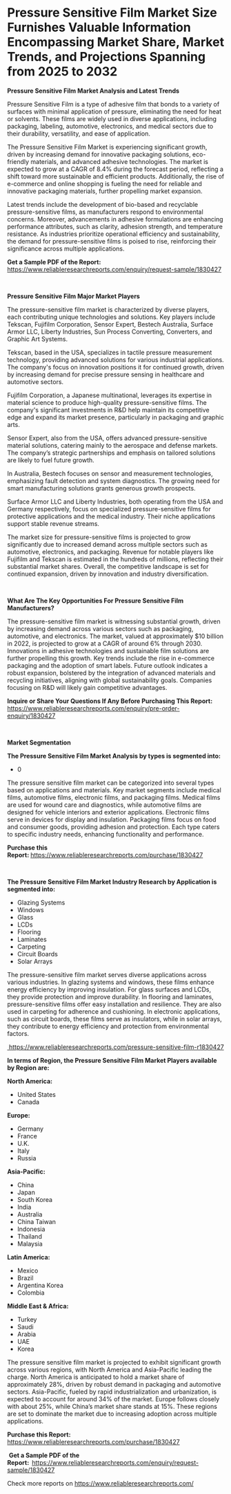 <p><h1>Pressure Sensitive Film Market Size Furnishes Valuable Information Encompassing Market Share, Market Trends, and Projections Spanning from 2025 to 2032</h1></p><p><strong>Pressure Sensitive Film Market Analysis and Latest Trends</strong></p>
<p><p>Pressure Sensitive Film is a type of adhesive film that bonds to a variety of surfaces with minimal application of pressure, eliminating the need for heat or solvents. These films are widely used in diverse applications, including packaging, labeling, automotive, electronics, and medical sectors due to their durability, versatility, and ease of application.</p><p>The Pressure Sensitive Film Market is experiencing significant growth, driven by increasing demand for innovative packaging solutions, eco-friendly materials, and advanced adhesive technologies. The market is expected to grow at a CAGR of 8.4% during the forecast period, reflecting a shift toward more sustainable and efficient products. Additionally, the rise of e-commerce and online shopping is fueling the need for reliable and innovative packaging materials, further propelling market expansion.</p><p>Latest trends include the development of bio-based and recyclable pressure-sensitive films, as manufacturers respond to environmental concerns. Moreover, advancements in adhesive formulations are enhancing performance attributes, such as clarity, adhesion strength, and temperature resistance. As industries prioritize operational efficiency and sustainability, the demand for pressure-sensitive films is poised to rise, reinforcing their significance across multiple applications.</p></p>
<p><strong>Get a Sample PDF of the Report:&nbsp;</strong> <a href="https://www.reliableresearchreports.com/enquiry/request-sample/1830427?utm_campaign=3275&utm_medium=2&utm_source=Github&utm_content=ia&utm_term=01042025&utm_id=pressure-sensitive-film">https://www.reliableresearchreports.com/enquiry/request-sample/1830427</a></p>
<p>&nbsp;</p>
<p><strong>Pressure Sensitive Film Major Market Players</strong></p>
<p><p>The pressure-sensitive film market is characterized by diverse players, each contributing unique technologies and solutions. Key players include Tekscan, Fujifilm Corporation, Sensor Expert, Bestech Australia, Surface Armor LLC, Liberty Industries, Sun Process Converting, Converters, and Graphic Art Systems.</p><p>Tekscan, based in the USA, specializes in tactile pressure measurement technology, providing advanced solutions for various industrial applications. The company's focus on innovation positions it for continued growth, driven by increasing demand for precise pressure sensing in healthcare and automotive sectors. </p><p>Fujifilm Corporation, a Japanese multinational, leverages its expertise in material science to produce high-quality pressure-sensitive films. The company's significant investments in R&D help maintain its competitive edge and expand its market presence, particularly in packaging and graphic arts. </p><p>Sensor Expert, also from the USA, offers advanced pressure-sensitive material solutions, catering mainly to the aerospace and defense markets. The company’s strategic partnerships and emphasis on tailored solutions are likely to fuel future growth.</p><p>In Australia, Bestech focuses on sensor and measurement technologies, emphasizing fault detection and system diagnostics. The growing need for smart manufacturing solutions grants generous growth prospects.</p><p>Surface Armor LLC and Liberty Industries, both operating from the USA and Germany respectively, focus on specialized pressure-sensitive films for protective applications and the medical industry. Their niche applications support stable revenue streams.</p><p>The market size for pressure-sensitive films is projected to grow significantly due to increased demand across multiple sectors such as automotive, electronics, and packaging. Revenue for notable players like Fujifilm and Tekscan is estimated in the hundreds of millions, reflecting their substantial market shares. Overall, the competitive landscape is set for continued expansion, driven by innovation and industry diversification.</p></p>
<p>&nbsp;</p>
<p><strong>What Are The Key Opportunities For Pressure Sensitive Film Manufacturers?</strong></p>
<p><p>The pressure-sensitive film market is witnessing substantial growth, driven by increasing demand across various sectors such as packaging, automotive, and electronics. The market, valued at approximately $10 billion in 2022, is projected to grow at a CAGR of around 6% through 2030. Innovations in adhesive technologies and sustainable film solutions are further propelling this growth. Key trends include the rise in e-commerce packaging and the adoption of smart labels. Future outlook indicates a robust expansion, bolstered by the integration of advanced materials and recycling initiatives, aligning with global sustainability goals. Companies focusing on R&D will likely gain competitive advantages.</p></p>
<p><strong>Inquire or Share Your Questions If Any Before Purchasing This Report:</strong> <a href="https://www.reliableresearchreports.com/enquiry/pre-order-enquiry/1830427?utm_campaign=3275&utm_medium=2&utm_source=Github&utm_content=ia&utm_term=01042025&utm_id=pressure-sensitive-film">https://www.reliableresearchreports.com/enquiry/pre-order-enquiry/1830427</a></p>
<p>&nbsp;</p>
<p><strong>Market Segmentation</strong></p>
<p><strong>The Pressure Sensitive Film Market Analysis by types is segmented into:</strong></p>
<p><ul><li>0</li></ul></p>
<p><p>The pressure sensitive film market can be categorized into several types based on applications and materials. Key market segments include medical films, automotive films, electronic films, and packaging films. Medical films are used for wound care and diagnostics, while automotive films are designed for vehicle interiors and exterior applications. Electronic films serve in devices for display and insulation. Packaging films focus on food and consumer goods, providing adhesion and protection. Each type caters to specific industry needs, enhancing functionality and performance.</p></p>
<p><strong>Purchase this Report:&nbsp;</strong><a href="https://www.reliableresearchreports.com/purchase/1830427?utm_campaign=3275&utm_medium=2&utm_source=Github&utm_content=ia&utm_term=01042025&utm_id=pressure-sensitive-film">https://www.reliableresearchreports.com/purchase/1830427</a></p>
<p>&nbsp;</p>
<p><strong>The Pressure Sensitive Film Market Industry Research by Application is segmented into:</strong></p>
<p><ul><li>Glazing Systems</li><li>Windows</li><li>Glass</li><li>LCDs</li><li>Flooring</li><li>Laminates</li><li>Carpeting</li><li>Circuit Boards</li><li>Solar Arrays</li></ul></p>
<p><p>The pressure-sensitive film market serves diverse applications across various industries. In glazing systems and windows, these films enhance energy efficiency by improving insulation. For glass surfaces and LCDs, they provide protection and improve durability. In flooring and laminates, pressure-sensitive films offer easy installation and resilience. They are also used in carpeting for adherence and cushioning. In electronic applications, such as circuit boards, these films serve as insulators, while in solar arrays, they contribute to energy efficiency and protection from environmental factors.</p></p>
<p><a href="https://www.reliableresearchreports.com/pressure-sensitive-film-r1830427?utm_campaign=3275&utm_medium=2&utm_source=Github&utm_content=ia&utm_term=01042025&utm_id=pressure-sensitive-film">&nbsp;https://www.reliableresearchreports.com/pressure-sensitive-film-r1830427</a></p>
<p><strong>In terms of Region, the Pressure Sensitive Film Market Players available by Region are:</strong></p>
<p>
    <p> <strong> North America: </strong>
        <ul>
            <li>United States</li>
            <li>Canada</li>
        </ul>
        </p> 
    <p> <strong> Europe: </strong>
        <ul>
            <li>Germany</li>
            <li>France</li>
            <li>U.K.</li>
            <li>Italy</li>
            <li>Russia</li>
        </ul>
        </p> 
    <p> <strong> Asia-Pacific: </strong>
        <ul>
            <li>China</li>
            <li>Japan</li>
            <li>South Korea</li>
            <li>India</li>
            <li>Australia</li>
            <li>China Taiwan</li>
            <li>Indonesia</li>
            <li>Thailand</li>
            <li>Malaysia</li>
        </ul>
        </p> 
    <p> <strong> Latin America: </strong>
        <ul>
            <li>Mexico</li>
            <li>Brazil</li>
            <li>Argentina Korea</li>
            <li>Colombia</li>
        </ul>
        </p> 
    <p> <strong> Middle East & Africa: </strong>
        <ul>
            <li>Turkey</li>
            <li>Saudi</li>
            <li>Arabia</li>
            <li>UAE</li>
            <li>Korea</li>
        </ul>
    </p>
    </p>
<p><p>The pressure sensitive film market is projected to exhibit significant growth across various regions, with North America and Asia-Pacific leading the charge. North America is anticipated to hold a market share of approximately 28%, driven by robust demand in packaging and automotive sectors. Asia-Pacific, fueled by rapid industrialization and urbanization, is expected to account for around 34% of the market. Europe follows closely with about 25%, while China’s market share stands at 15%. These regions are set to dominate the market due to increasing adoption across multiple applications.</p></p>
<p><strong>Purchase this Report: </strong><a href="https://www.reliableresearchreports.com/purchase/1830427?utm_campaign=3275&utm_medium=2&utm_source=Github&utm_content=ia&utm_term=01042025&utm_id=pressure-sensitive-film">https://www.reliableresearchreports.com/purchase/1830427</a></p>
<p>&nbsp;<strong>Get a Sample PDF of the Report:&nbsp;&nbsp;</strong><a href="https://www.reliableresearchreports.com/enquiry/request-sample/1830427?utm_campaign=3275&utm_medium=2&utm_source=Github&utm_content=ia&utm_term=01042025&utm_id=pressure-sensitive-film">https://www.reliableresearchreports.com/enquiry/request-sample/1830427</a></p>
<p><strong></strong></p>
<p>Check more reports on <a href="https://www.reliableresearchreports.com/?utm_campaign=3275&utm_medium=2&utm_source=Github&utm_content=ia&utm_term=01042025&utm_id=pressure-sensitive-film">https://www.reliableresearchreports.com/</a></p>